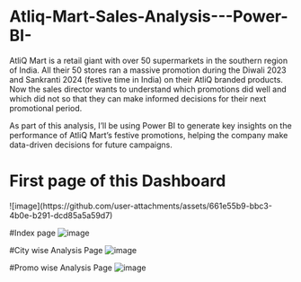 # Atliq-Mart-Sales-Analysis---Power-BI-

AtliQ Mart is a retail giant with over 50 supermarkets in the southern region of India. All their 50 stores ran a massive promotion during the Diwali 2023 and Sankranti 2024 (festive time in India) on their AtliQ branded products. Now the sales director wants to understand which promotions did well and which did not so that they can make informed decisions for their next promotional period.  


As part of this analysis, I’ll be using Power BI to generate key insights on the performance of AtliQ Mart’s festive promotions, helping the company make data-driven decisions for future campaigns.

<h1>First page of this Dashboard</h1>
![image](https://github.com/user-attachments/assets/661e55b9-bbc3-4b0e-b291-dcd85a5a59d7)

#Index page
![image](https://github.com/user-attachments/assets/6fcc31d9-fefe-4644-8ec6-45a470ab34d4)

#City wise Analysis Page
![image](https://github.com/user-attachments/assets/6c7e0d60-3918-4572-a39c-1e3ba98a2675)

#Promo wise Analysis Page
![image](https://github.com/user-attachments/assets/a192cd13-9b97-43b4-87a5-8fe6d79de863)
